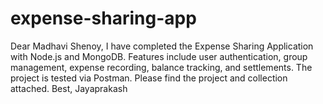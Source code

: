 # expense-sharing-app
Dear Madhavi Shenoy,  I have completed the Expense Sharing Application with Node.js and MongoDB. Features include user authentication, group management, expense recording, balance tracking, and settlements. The project is tested via Postman. Please find the project and collection attached.  Best, Jayaprakash
